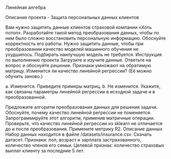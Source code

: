 Линейная алгебра

Описание проекта - Защита персональных данных клиентов

Вам нужно защитить данные клиентов страховой компании «Хоть потоп». Разработайте такой метод преобразования данных, чтобы по ним было сложно восстановить персональную информацию. Обоснуйте корректность его работы.
Нужно защитить данные, чтобы при преобразовании качество моделей машинного обучения не ухудшилось. Подбирать наилучшую модель не требуется.
Инструкция по выполнению проекта
Загрузите и изучите данные.
Ответьте на вопрос и обоснуйте решение.
Признаки умножают на обратимую матрицу. Изменится ли качество линейной регрессии? (Её можно обучить заново.)

a. Изменится. Приведите примеры матриц.
b. Не изменится. Укажите, как связаны параметры линейной регрессии в исходной задаче и в преобразованной.

Предложите алгоритм преобразования данных для решения задачи. Обоснуйте, почему качество линейной регрессии не поменяется.
Запрограммируйте этот алгоритм, применив матричные операции. Проверьте, что качество линейной регрессии из sklearn не отличается до и после преобразования. Примените метрику R2.
Описание данных
Набор данных находится в файле /datasets/insurance.csv. Скачать датасет.
Признаки: пол, возраст и зарплата застрахованного, количество членов его семьи.
Целевой признак: количество страховых выплат клиенту за последние 5 лет.